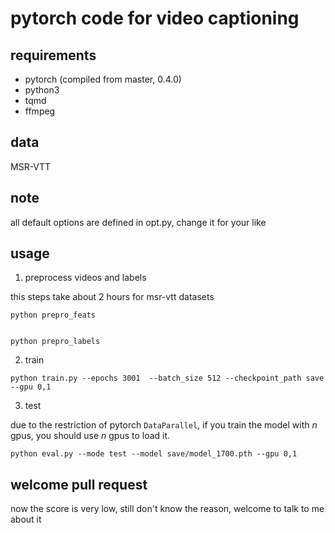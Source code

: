 # pytorch code for video captioning

## requirements
- pytorch (compiled from master, 0.4.0)
- python3
- tqmd
- ffmpeg

## data
MSR-VTT

## note
all default options are defined in opt.py, change it for your like

## usage
1. preprocess videos and labels

this steps take about 2 hours for msr-vtt datasets
```
python prepro_feats


python prepro_labels
```

2. train

```
python train.py --epochs 3001  --batch_size 512 --checkpoint_path save --gpu 0,1
```

3. test

due to the restriction of pytorch `DataParallel`, if you train the model with *n* gpus,
you should use *n* gpus to load it.

```
python eval.py --mode test --model save/model_1700.pth --gpu 0,1
```

## welcome pull request
now the score is very low, still don't know the reason, welcome to talk to me about it
